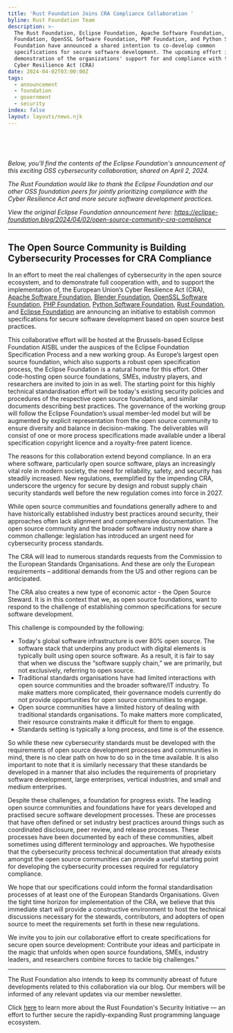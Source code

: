 ```yaml
---
title: 'Rust Foundation Joins CRA Compliance Collaboration '
byline: Rust Foundation Team
description: >-
  The Rust Foundation, Eclipse Foundation, Apache Software Foundation, Blender
  Foundation, OpenSSL Software Foundation, PHP Foundation, and Python Software
  Foundation have announced a shared intention to co-develop common
  specifications for secure software development. The upcoming effort is a
  demonstration of the organizations' support for and compliance with the EU's
  Cyber Resilience Act (CRA)
date: 2024-04-02T03:00:00Z
tags:
  - announcement
  - foundation
  - government
  - security
index: false
layout: layouts/news.njk
---
```

&nbsp;

&nbsp;

*Below, you'll find the contents of the Eclipse Foundation's announcement of this exciting OSS cybersecurity collaboration, shared on April 2, 2024.*

*The Rust Foundation would like to thank the Eclipse Foundation and our other OSS foundation peers for jointly prioritizing compliance with the Cyber Resilience Act and more secure software development practices.*

*View the original Eclipse Foundation announcement here:* <a href="https://eclipse-foundation.blog/2024/04/02/open-source-community-cra-compliance/" target="_blank" rel="noreferrer noopener"><em>https://eclipse-foundation.blog/2024/04/02/open-source-community-cra-compliance</em></a>

---

## **The Open Source Community is Building Cybersecurity Processes for CRA Compliance**

In an effort to meet the real challenges of cybersecurity in the open source ecosystem, and to demonstrate full cooperation with, and to support the implementation of, the European Union’s Cyber Resilience Act (CRA), <a href="https://www.apache.org/" target="_blank" rel="noreferrer noopener">Apache Software Foundation</a>, <a href="https://www.blender.org/about/foundation/" target="_blank" rel="noreferrer noopener">Blender Foundation</a>, <a href="https://www.openssl.org/" target="_blank" rel="noreferrer noopener">OpenSSL Software Foundation</a>, <a href="https://thephp.foundation/" target="_blank" rel="noreferrer noopener">PHP Foundation</a>, <a href="https://www.python.org/psf-landing/" target="_blank" rel="noreferrer noopener">Python Software Foundation</a>, <a href="https://foundation.rust-lang.org/" target="_blank" rel="noreferrer noopener">Rust Foundation</a>, and <a href="https://www.eclipse.org/" target="_blank" rel="noreferrer noopener">Eclipse Foundation</a> are announcing an initiative to establish common specifications for secure software development based on open source best practices.

This collaborative effort will be hosted at the Brussels-based Eclipse Foundation AISBL under the auspices of the Eclipse Foundation Specification Process and a new working group. As Europe’s largest open source foundation, which also supports a robust open specification process, the Eclipse Foundation is a natural home for this effort. Other code-hosting open source foundations, SMEs, industry players, and researchers are invited to join in as well. The starting point for this highly technical standardisation effort will be today's existing security policies and procedures of the respective open source foundations, and similar documents describing best practices. The governance of the working group will follow the Eclipse Foundation’s usual member-led model but will be augmented by explicit representation from the open source community to ensure diversity and balance in decision-making. The deliverables will consist of one or more process specifications made available under a liberal specification copyright licence and a royalty-free patent licence.

The reasons for this collaboration extend beyond compliance. In an era where software, particularly open source software, plays an increasingly vital role in modern society, the need for reliability, safety, and security has steadily increased. New regulations, exemplified by the impending CRA, underscore the urgency for secure by design and robust supply chain security standards well before the new regulation comes into force in 2027.

While open source communities and foundations generally adhere to and have historically established industry best practices around security, their approaches often lack alignment and comprehensive documentation. The open source community and the broader software industry now share a common challenge: legislation has introduced an urgent need for cybersecurity process standards.

The CRA will lead to numerous standards requests from the Commission to the European Standards Organisations. And these are only the European requirements – additional demands from the US and other regions can be anticipated.

The CRA also creates a new type of economic actor - the Open Source Steward. It is in this context that we, as open source foundations, want to respond to the challenge of establishing common specifications for secure software development.

This challenge is compounded by the following:

* Today's global software infrastructure is over 80% open source. The software stack that underpins any product with digital elements is typically built using open source software. As a result, it is fair to say that when we discuss the “software supply chain,” we are primarily, but not exclusively, referring to open source.
* Traditional standards organisations have had limited interactions with open source communities and the broader software/IT industry. To make matters more complicated, their governance models currently do not provide opportunities for open source communities to engage.
* Open source communities have a limited history of dealing with traditional standards organisations. To make matters more complicated, their resource constraints make it difficult for them to engage.
* Standards setting is typically a long process, and time is of the essence.

So while these new cybersecurity standards must be developed with the requirements of open source development processes and communities in mind, there is no clear path on how to do so in the time available. It is also important to note that it is similarly necessary that these standards be developed in a manner that also includes the requirements of proprietary software development, large enterprises, vertical industries, and small and medium enterprises.

Despite these challenges, a foundation for progress exists. The leading open source communities and foundations have for years developed and practised secure software development processes. These are processes that have often defined or set industry best practices around things such as coordinated disclosure, peer review, and release processes. These processes have been documented by each of these communities, albeit sometimes using different terminology and approaches. We hypothesise that the cybersecurity process technical documentation that already exists amongst the open source communities can provide a useful starting point for developing the cybersecurity processes required for regulatory compliance.

We hope that our specifications could inform the formal standardisation processes of at least one of the European Standards Organisations. Given the tight time horizon for implementation of the CRA, we believe that this immediate start will provide a constructive environment to host the technical discussions necessary for the stewards, contributors, and adopters of open source to meet the requirements set forth in these new regulations.

We invite you to join our collaborative effort to create specifications for secure open source development: Contribute your ideas and participate in the magic that unfolds when open source foundations, SMEs, industry leaders, and researchers combine forces to tackle big challenges."

---

The Rust Foundation also intends to keep its community abreast of future developments related to this collaboration via our blog. Our members will be informed of any relevant updates via our member newsletter.

Click <a href="https://foundation.rust-lang.org/news/second-security-initiative-report-details-rust-security-advancements/" target="_blank" rel="noopener">here</a> to learn more about the Rust Foundation's Security Initiative — an effort to further secure the rapidly-expanding Rust programming language ecosystem.